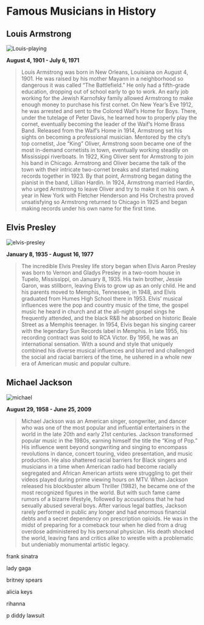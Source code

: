 # Famous Musicians in History

## Louis Armstrong
![Louis-playing](https://www.louisarmstronghouse.org/wp-content/uploads/2017/01/biography-2.png)

**August 4, 1901 - July 6, 1971**
> Louis Armstrong was born in New Orleans, Louisiana on August 4, 1901. He was raised by his mother Mayann in a neighborhood so dangerous it was called “The Battlefield.” He only had a fifth-grade education, dropping out of school early to go to work. An early job working for the Jewish Karnofsky family allowed Armstrong to make enough money to purchase his first cornet.
On New Year’s Eve 1912, he was arrested and sent to the Colored Waif’s Home for Boys. There, under the tutelage of Peter Davis, he learned how to properly play the cornet, eventually becoming the leader of the Waif’s Home Brass Band. Released from the Waif’s Home in 1914, Armstrong set his sights on becoming a professional musician. Mentored by the city’s top cornetist, Joe “King” Oliver, Armstrong soon became one of the most in-demand cornetists in town, eventually working steadily on Mississippi riverboats.
In 1922, King Oliver sent for Armstrong to join his band in Chicago. Armstrong and Oliver became the talk of the town with their intricate two-cornet breaks and started making records together in 1923. By that point, Armstrong began dating the pianist in the band, Lillian Hardin. In 1924, Armstrong married Hardin, who urged Armstrong to leave Oliver and try to make it on his own. A year in New York with Fletcher Henderson and His Orchestra proved unsatisfying so Armstrong returned to Chicago in 1925 and began making records under his own name for the first time.

## Elvis Presley
![elvis-presley](https://github.com/user-attachments/assets/e6eafd13-59f0-4c3d-b374-f9fb925a2427)

**January 8, 1935 - August 16, 1977**
> The incredible Elvis Presley life story began when Elvis Aaron Presley was born to Vernon and Gladys Presley in a two-room house in Tupelo, Mississippi, on January 8, 1935. His twin brother, Jessie Garon, was stillborn, leaving Elvis to grow up as an only child. He and his parents moved to Memphis, Tennessee, in 1948, and Elvis graduated from Humes High School there in 1953. Elvis’ musical influences were the pop and country music of the time, the gospel music he heard in church and at the all-night gospel sings he frequently attended, and the black R&B he absorbed on historic Beale Street as a Memphis teenager. In 1954, Elvis began his singing career with the legendary Sun Records label in Memphis. In late 1955, his recording contract was sold to RCA Victor. By 1956, he was an international sensation. With a sound and style that uniquely combined his diverse musical influences and blurred and challenged the social and racial barriers of the time, he ushered in a whole new era of American music and popular culture. 

## Michael Jackson
![michael](https://github.com/user-attachments/assets/146859a4-1cfe-4671-81d3-300ec9246e00)

**August 29, 1958 - June 25, 2009**
> Michael Jackson was an American singer, songwriter, and dancer who was one of the most popular and influential entertainers in the world in the late 20th and early 21st centuries. Jackson transformed popular music in the 1980s, earning himself the title the “King of Pop.” His influence went beyond songwriting and singing to encompass revolutions in dance, concert touring, video presentation, and music production. He also shattered racial barriers for Black singers and musicians in a time when American radio had become racially segregated and African American artists were struggling to get their videos played during prime viewing hours on MTV. When Jackson released his blockbuster album Thriller (1982), he became one of the most recognized figures in the world. But with such fame came rumors of a bizarre lifestyle, followed by accusations that he had sexually abused several boys. After various legal battles, Jackson rarely performed in public any longer and had enormous financial debts and a secret dependency on prescription opioids. He was in the midst of preparing for a comeback tour when he died from a drug overdose administered by his personal physician. His death shocked the world, leaving fans and critics alike to wrestle with a problematic but undeniably monumental artistic legacy.

frank sinatra

lady gaga

britney spears

alicia keys

rihanna

p diddy lawsuit
